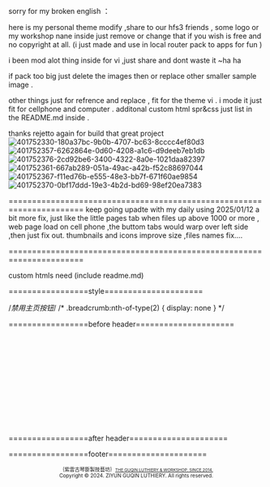 
sorry for my broken english ：

here is my personal theme modify ,share to our hfs3 friends , some logo or my workshop nane inside just remove or change that if you wish is free and no copyright at all. (i just made and use in local router pack to apps for fun )

i been mod alot thing inside for vi ,just share and dont waste it ~ha ha

if pack too big just delete the images then or replace other smaller sample image .

other things just for refrence and replace , fit for the theme vi .
i mode it just fit for cellphone and computer .
additonal custom html spr&css just list in the README.md inside .

thanks rejetto again for build that great project
![401752330-180a37bc-9b0b-4707-bc63-8cccc4ef80d3](https://github.com/user-attachments/assets/2214a255-b48f-4012-9907-645863c81c8d)
![401752357-6262864e-0d60-4208-a1c6-d9deeb7eb1db](https://github.com/user-attachments/assets/f7135a50-ea94-4a34-86bb-2cea23a017f8)
![401752376-2cd92be6-3400-4322-8a0e-1021daa82397](https://github.com/user-attachments/assets/19ae7dd5-b604-430c-883c-55b3e904386a)
![401752361-667ab289-051a-49ac-a42b-f52c88697044](https://github.com/user-attachments/assets/baf6901c-6233-4846-8a53-aaed69cf7e6e)
![401752367-f11ed76b-e555-48e3-bb7f-671f60ae9854](https://github.com/user-attachments/assets/6c4e09e5-a314-4827-b759-7e8bc9a214c9)
![401752370-0bf17ddd-19e3-4b2d-bd69-98ef20ea7383](https://github.com/user-attachments/assets/71a05c15-c854-46bc-b274-3524f6f64886)

======================================================================
keep going upadte with my daily using
2025/01/12 a bit more fix, just like the little pages tab when files up above 1000 or more , web page load on cell phone ,the buttom tabs would warp over left side ,then just fix out.  thumbnails and icons improve size ,files names fix....

======================================================================


custom htmls need (include readme.md)


=================style=====================


/*禁用主页按钮*/
/* .breadcrumb:nth-of-type(2) { display: none } */


<style type="text/css">
       
   html {
    zoom: 1.0;
  }
 </style>


=================before header=====================

<!-- banner范围限制 -->
<style> 
#banner img{
  top:5 px;
  height:100%;
  height:180px;
  width: 100%;
  position: relative;
  object-fit: cover;
  object-position: center;
   }
</style>

 
<!-- 原版固定图片
<div id="banner">
<img src="/images/13.png"></img>
</div>
 -->

<!-- banner随机图片限制 -->
<style>
#randomImage {
  transition: opacity 0.5s ease-in-out;
  opacity: 0;
  top:5 px;
  height:100%;
  height:180px;
  width: 100%;
  position: relative;
  object-fit: cover;
  object-position: center;
    }
</style>

<!-- banner随机图片路径 -->
<div id="banner">
<img id="randomImage" src="" alt="Random Image">
    <script>
        var images = [
            '/images/18.jpg',
            '/images/19.jpg',
            '/images/20.jpg',
            '/images/21.jpg',
            '/images/22.jpg'
            
        ];
    </script>
</div>


<!-- banner随机图片脚本 -->
<script>
    var imgElement = document.getElementById('randomImage');
    function setRandomImage() {
        var randomIndex = Math.floor(Math.random() * images.length);
        imgElement.src = images[randomIndex];
        imgElement.style.opacity = 1;
    }
    imgElement.onload = function() {
        imgElement.style.opacity = 1;
    }
    imgElement.style.opacity = 0;
    setRandomImage();
</script>


<!-- 每次刷新触发随机图 -->
<script>
    window.onload = function() {
        document.getElementById('randomImage').src = getRandomImage();
    }
</script>

=================after header=====================
<style>
.list-wrapper { max-width: 70em;margin-right: auto;margin-left: auto;}
</style>

=================footer=====================
<style> 
.footer-w3l p {
    font-size: 10px;
    position: relative;
    height: 4px;
    object-position: center;
    text-align:center;
    max-width: 93em;
    margin-right: auto;
    margin-left: auto;
}
</style>

<style> 
.footer-w3l a {
    font-size: 8px;
}
</style>

<div class="footer-w3l">
	<p>｛紫雲古琴斵製技藝坊｝<a ="_blank" href="https://luthier.blog/">THE GUQIN LUTHIERY & WORKSHOP. SINCE 2014. </a></p>
		<p>Copyright &copy; 2024. ZIYUN GUQIN LUTHIERY. All rights reserved.</p>
</div>
